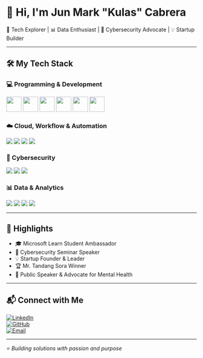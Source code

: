 # 👋 Hi, I'm Jun Mark "Kulas" Cabrera  

🚀 Tech Explorer | 📊 Data Enthusiast | 🔐 Cybersecurity Advocate | 💡 Startup Builder  

---

## 🛠️ My Tech Stack  

### 💻 Programming & Development  
<p>
  <img src="https://cdn.jsdelivr.net/gh/devicons/devicon/icons/python/python-original.svg" width="40"/>
  <img src="https://cdn.jsdelivr.net/gh/devicons/devicon/icons/java/java-original.svg" width="40"/>
  <img src="https://cdn.jsdelivr.net/gh/devicons/devicon/icons/javascript/javascript-original.svg" width="40"/>
  <img src="https://cdn.jsdelivr.net/gh/devicons/devicon/icons/react/react-original.svg" width="40"/>
  <img src="https://cdn.jsdelivr.net/gh/devicons/devicon/icons/git/git-original.svg" width="40"/>
  <img src="https://cdn.jsdelivr.net/gh/devicons/devicon/icons/github/github-original.svg" width="40"/>
</p>

### ☁️ Cloud, Workflow & Automation  
<p>
  <img src="https://img.shields.io/badge/Azure-0078D4?logo=microsoft-azure&logoColor=white"/>
  <img src="https://img.shields.io/badge/Power%20Apps-742774?logo=powerapps&logoColor=white"/>
  <img src="https://img.shields.io/badge/Power%20Automate-0066FF?logo=powerautomate&logoColor=white"/>
  <img src="https://img.shields.io/badge/SharePoint-0078D4?logo=microsoft-sharepoint&logoColor=white"/>
</p>

### 🔐 Cybersecurity  
<p>
  <img src="https://img.shields.io/badge/Kali%20Linux-557C94?logo=kalilinux&logoColor=white"/>
  <img src="https://img.shields.io/badge/Wireshark-1679A7?logo=wireshark&logoColor=white"/>
  <img src="https://img.shields.io/badge/Metasploit-2E8B57?logo=metasploit&logoColor=white"/>
</p>

### 📊 Data & Analytics  
<p>
  <img src="https://img.shields.io/badge/Power%20BI-F2C811?logo=powerbi&logoColor=black"/>
  <img src="https://img.shields.io/badge/Excel-217346?logo=microsoftexcel&logoColor=white"/>
  <img src="https://img.shields.io/badge/Pandas-150458?logo=pandas&logoColor=white"/>
  <img src="https://img.shields.io/badge/Matplotlib-003366?logo=plotly&logoColor=white"/>
</p>

---

## 🌟 Highlights  
- 🎓 Microsoft Learn Student Ambassador  
- 🔐 Cybersecurity Seminar Speaker  
- 💡 Startup Founder & Leader  
- 🏆 Mr. Tandang Sora Winner  
- 📢 Public Speaker & Advocate for Mental Health  

---

## 📬 Connect with Me  
[![LinkedIn](https://img.shields.io/badge/LinkedIn-0077B5?logo=linkedin&logoColor=white)](https://linkedin.com)  
[![GitHub](https://img.shields.io/badge/GitHub-100000?logo=github&logoColor=white)](https://github.com)  
[![Email](https://img.shields.io/badge/Email-D14836?logo=gmail&logoColor=white)](mailto:your@email.com)  

---
⭐️ *Building solutions with passion and purpose*
